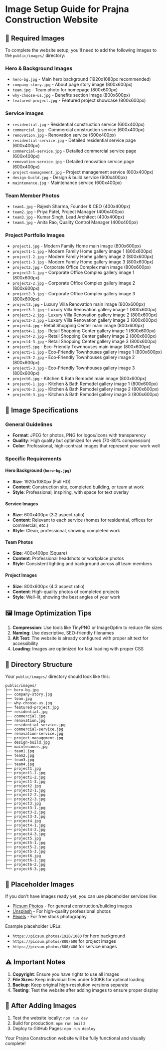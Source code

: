 # Image Setup Guide for Prajna Construction Website

## 📸 Required Images

To complete the website setup, you'll need to add the following images to the `public/images/` directory:

### Hero & Background Images
- `hero-bg.jpg` - Main hero background (1920x1080px recommended)
- `company-story.jpg` - About page story image (800x600px)
- `team.jpg` - Team photo for homepage (800x600px)
- `why-choose-us.jpg` - Benefits section image (800x600px)
- `featured-project.jpg` - Featured project showcase (800x600px)

### Service Images
- `residential.jpg` - Residential construction service (600x400px)
- `commercial.jpg` - Commercial construction service (600x400px)
- `renovation.jpg` - Renovation service (600x400px)
- `residential-service.jpg` - Detailed residential service page (600x400px)
- `commercial-service.jpg` - Detailed commercial service page (600x400px)
- `renovation-service.jpg` - Detailed renovation service page (600x400px)
- `project-management.jpg` - Project management service (600x400px)
- `design-build.jpg` - Design & build service (600x400px)
- `maintenance.jpg` - Maintenance service (600x400px)

### Team Member Photos
- `team1.jpg` - Rajesh Sharma, Founder & CEO (400x400px)
- `team2.jpg` - Priya Patel, Project Manager (400x400px)
- `team3.jpg` - Kumar Singh, Lead Architect (400x400px)
- `team4.jpg` - Anita Rao, Quality Control Manager (400x400px)

### Project Portfolio Images
- `project1.jpg` - Modern Family Home main image (800x600px)
- `project1-1.jpg` - Modern Family Home gallery image 1 (800x600px)
- `project1-2.jpg` - Modern Family Home gallery image 2 (800x600px)
- `project1-3.jpg` - Modern Family Home gallery image 3 (800x600px)
- `project2.jpg` - Corporate Office Complex main image (800x600px)
- `project2-1.jpg` - Corporate Office Complex gallery image 1 (800x600px)
- `project2-2.jpg` - Corporate Office Complex gallery image 2 (800x600px)
- `project2-3.jpg` - Corporate Office Complex gallery image 3 (800x600px)
- `project3.jpg` - Luxury Villa Renovation main image (800x600px)
- `project3-1.jpg` - Luxury Villa Renovation gallery image 1 (800x600px)
- `project3-2.jpg` - Luxury Villa Renovation gallery image 2 (800x600px)
- `project3-3.jpg` - Luxury Villa Renovation gallery image 3 (800x600px)
- `project4.jpg` - Retail Shopping Center main image (800x600px)
- `project4-1.jpg` - Retail Shopping Center gallery image 1 (800x600px)
- `project4-2.jpg` - Retail Shopping Center gallery image 2 (800x600px)
- `project4-3.jpg` - Retail Shopping Center gallery image 3 (800x600px)
- `project5.jpg` - Eco-Friendly Townhouses main image (800x600px)
- `project5-1.jpg` - Eco-Friendly Townhouses gallery image 1 (800x600px)
- `project5-2.jpg` - Eco-Friendly Townhouses gallery image 2 (800x600px)
- `project5-3.jpg` - Eco-Friendly Townhouses gallery image 3 (800x600px)
- `project6.jpg` - Kitchen & Bath Remodel main image (800x600px)
- `project6-1.jpg` - Kitchen & Bath Remodel gallery image 1 (800x600px)
- `project6-2.jpg` - Kitchen & Bath Remodel gallery image 2 (800x600px)
- `project6-3.jpg` - Kitchen & Bath Remodel gallery image 3 (800x600px)

## 📐 Image Specifications

### General Guidelines
- **Format**: JPEG for photos, PNG for logos/icons with transparency
- **Quality**: High quality but optimized for web (70-80% compression)
- **Color**: Professional, high-contrast images that represent your work well

### Specific Requirements

#### Hero Background (`hero-bg.jpg`)
- **Size**: 1920x1080px (Full HD)
- **Content**: Construction site, completed building, or team at work
- **Style**: Professional, inspiring, with space for text overlay

#### Service Images
- **Size**: 600x400px (3:2 aspect ratio)
- **Content**: Relevant to each service (homes for residential, offices for commercial, etc.)
- **Style**: Clean, professional, showing completed work

#### Team Photos
- **Size**: 400x400px (Square)
- **Content**: Professional headshots or workplace photos
- **Style**: Consistent lighting and background across all team members

#### Project Images
- **Size**: 800x600px (4:3 aspect ratio)
- **Content**: High-quality photos of completed projects
- **Style**: Well-lit, showing the best angles of your work

## 🖼️ Image Optimization Tips

1. **Compression**: Use tools like TinyPNG or ImageOptim to reduce file sizes
2. **Naming**: Use descriptive, SEO-friendly filenames
3. **Alt Text**: The website is already configured with proper alt text for accessibility
4. **Loading**: Images are optimized for fast loading with proper CSS

## 📁 Directory Structure

Your `public/images/` directory should look like this:

```
public/images/
├── hero-bg.jpg
├── company-story.jpg
├── team.jpg
├── why-choose-us.jpg
├── featured-project.jpg
├── residential.jpg
├── commercial.jpg
├── renovation.jpg
├── residential-service.jpg
├── commercial-service.jpg
├── renovation-service.jpg
├── project-management.jpg
├── design-build.jpg
├── maintenance.jpg
├── team1.jpg
├── team2.jpg
├── team3.jpg
├── team4.jpg
├── project1.jpg
├── project1-1.jpg
├── project1-2.jpg
├── project1-3.jpg
├── project2.jpg
├── project2-1.jpg
├── project2-2.jpg
├── project2-3.jpg
├── project3.jpg
├── project3-1.jpg
├── project3-2.jpg
├── project3-3.jpg
├── project4.jpg
├── project4-1.jpg
├── project4-2.jpg
├── project4-3.jpg
├── project5.jpg
├── project5-1.jpg
├── project5-2.jpg
├── project5-3.jpg
├── project6.jpg
├── project6-1.jpg
├── project6-2.jpg
└── project6-3.jpg
```

## 🎨 Placeholder Images

If you don't have images ready yet, you can use placeholder services like:
- [Picsum Photos](https://picsum.photos/) - For general construction/building images
- [Unsplash](https://unsplash.com/) - For high-quality professional photos
- [Pexels](https://pexels.com/) - For free stock photography

Example placeholder URLs:
- `https://picsum.photos/1920/1080` for hero background
- `https://picsum.photos/800/600` for project images
- `https://picsum.photos/600/400` for service images

## ⚠️ Important Notes

1. **Copyright**: Ensure you have rights to use all images
2. **File Sizes**: Keep individual files under 500KB for optimal loading
3. **Backup**: Keep original high-resolution versions separate
4. **Testing**: Test the website after adding images to ensure proper display

## 🚀 After Adding Images

1. Test the website locally: `npm run dev`
2. Build for production: `npm run build`
3. Deploy to GitHub Pages: `npm run deploy`

Your Prajna Construction website will be fully functional and visually complete!
